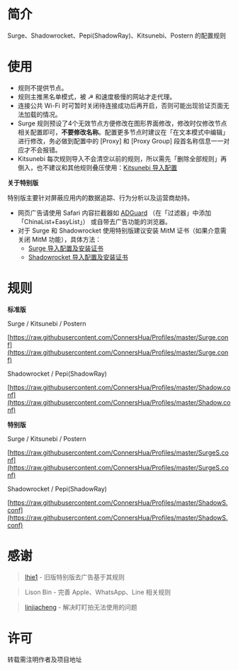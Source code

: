 # 简介
Surge、Shadowrocket、Pepi(ShadowRay)、Kitsunebi、Postern 的配置规则

# 使用
- 规则不提供节点。
- 规则主推黑名单模式，被 ☭ 和速度极慢的网站才走代理。
- 连接公共 Wi-Fi 时可暂时关闭待连接成功后再开启，否则可能出现验证页面无法加载的情况。
- Surge 规则预设了4个无效节点方便修改在图形界面修改，修改时仅修改节点相关配置即可，**不要修改名称**。配置更多节点时建议在「在文本模式中编辑」进行修改，务必做到配置中的 [Proxy] 和 [Proxy Group] 段首名称信息一一对应才不会报错。
- Kitsunebi 每次规则导入不会清空以前的规则，所以需先「删除全部规则」再倒入，也不建议和其他规则叠压使用：[Kitsunebi 导入配置](https://diveng.io/import-profile-on-kitsunebi.html)

**关于特别版**

特别版主要针对屏蔽应用内的数据追踪、行为分析以及运营商劫持。

- 网页广告请使用 Safari 内容拦截器如 [ADGuard](https://itunes.apple.com/app/apple-store/id1047223162?pt=31050800&ct=web_18675&mt=8) （在「过滤器」中添加「ChinaList+EasyList」） 或自带去广告功能的浏览器。
- 对于 Surge 和 Shadowrocket 使用特别版建议安装 MitM 证书（如果介意需关闭 MitM 功能），具体方法：
  - [Surge 导入配置及安装证书](https://diveng.io/import-profile-and-install-certificate-on-surge.html)
  - [Shadowrocket 导入配置及安装证书](https://diveng.io/import-profile-and-install-certificate-on-shadowrocket.html)

# 规则

**标准版**

Surge / Kitsunebi / Postern

[https://raw.githubusercontent.com/ConnersHua/Profiles/master/Surge.conf](https://raw.githubusercontent.com/ConnersHua/Profiles/master/Surge.conf)

Shadowrocket / Pepi(ShadowRay)

[https://raw.githubusercontent.com/ConnersHua/Profiles/master/Shadow.conf](https://raw.githubusercontent.com/ConnersHua/Profiles/master/Shadow.conf)

**特别版**

Surge / Kitsunebi / Postern

[https://raw.githubusercontent.com/ConnersHua/Profiles/master/SurgeS.conf](https://raw.githubusercontent.com/ConnersHua/Profiles/master/SurgeS.conf)

Shadowrocket / Pepi(ShadowRay)

[https://raw.githubusercontent.com/ConnersHua/Profiles/master/ShadowS.conf](https://raw.githubusercontent.com/ConnersHua/Profiles/master/ShadowS.conf)

# 感谢

> [lhie1](https://github.com/lhie1) - 旧版特别版去广告基于其规则

> Lison Bin - 完善 Apple、WhatsApp、Line 相关规则

> [linjiacheng](https://github.com/linjiacheng) - 解决盯盯拍无法使用的问题

# 许可

转载需注明作者及项目地址
